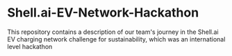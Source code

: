 # Shell.ai-EV-Network-Hackathon
This repository contains a description of our team's journey in the Shell.ai EV charging network challenge for sustainability, which was an international level hackathon
